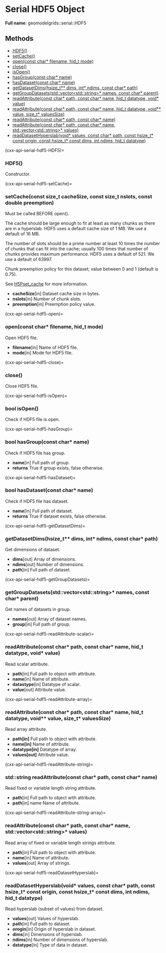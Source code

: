 # Serial HDF5 Object

**Full name**: geomodelgrids::serial::HDF5

## Methods

+ [HDF5()](cxx-api-serial-hdf5-HDF5)
+ [setCache()](cxx-api-serial-hdf5-setCache)
+ [open(const char* filename, hid_t mode)](cxx-api-serial-hdf5-open)
+ [close()](cxx-api-serial-hdf5-close)
+ [isOpen()](cxx-api-serial-hdf5-isOpen)
+ [hasGroup(const char* name)](cxx-api-serial-hdf5-hasGroup)
+ [hasDataset(const char* name)](cxx-api-serial-hdf5-hasDataset)
+ [getDatasetDims(hsize_t** dims, int* ndims, const char* path)](cxx-api-serial-hdf5-getDatasetDims)
+ [getGroupDatasets(std::vector\<std::string\>* names, const char* parent)](cxx-api-serial-hdf5-getGroupDatasets)
+ [readAttribute(const char* path, const char* name, hid_t datatype, void* value)](cxx-api-serial-hdf5-readAttribute-scalar)
+ [readAttribute(const char* path, const char* name, hid_t datatype, void** value, size_t* valuesSize)](cxx-api-serial-hdf5-readAttribute-array)
+ [readAttribute(const char* path, const char* name)](cxx-api-serial-hdf5-readAttribute-string)
+ [readAttribute(const char* path, const char* name, std::vector\<std::string\>* values)](cxx-api-serial-hdf5-readAttribute-string-array)
+ [readDatasetHyperslab(void* values, const char* path, const hsize_t* const origin, const hsize_t* const dims, int ndims, hid_t datatype)](cxx-api-serial-hdf5-readDatasetHyperslab)

(cxx-api-serial-hdf5-HDF5)=
### HDF5()

Constructor.

(cxx-api-serial-hdf5-setCache)=
### setCache(const size_t cacheSize, const size_t nslots, const double preemption)

Must be called BEFORE open().

The cache should be large enough to fit at least as many chunks as there are in a hyperslab. HDF5 uses a default cache size of 1 MB. We use a default of 16 MB.

The number of slots should be a prime number at least 10 times the number of chunks that can fit into the cache; usually 100 times that number of chunks provides maximum performance. HDF5 uses a default of 521. We use a default of 63997.

Chunk preemption policy for this dataset; value between 0 and 1 (default is 0.75).

See [H5Pset_cache](https://portal.hdfgroup.org/display/HDF5/H5P_SET_CACHE) for more information.

* **cacheSize**[in] Dataset cache size in bytes.
* **nslots**[in] Number of chunk slots.
* **preemption**[in] Preemption policy value.

(cxx-api-serial-hdf5-open)=
### open(const char* filename, hid_t mode)

Open HDF5 file.

* **filename**[in] Name of HDF5 file.
* **mode**[in] Mode for HDF5 file.

(cxx-api-serial-hdf5-close)=
### close()

Close HDF5 file.

(cxx-api-serial-hdf5-isOpen)=
### bool isOpen()

Check if HDF5 file is open.

(cxx-api-serial-hdf5-hasGroup)=
### bool hasGroup(const char* name)

Check if HDF5 file has group.

* **name**[in] Full path of group.
* **returns** True if group exists, false otherwise.

(cxx-api-serial-hdf5-hasDataset)=
### bool hasDataset(const char* name)

Check if HDF5 file has dataset.

* **name**[in] Full path of dataset.
* **returns** True if dataset exists, false otherwise.

(cxx-api-serial-hdf5-getDatasetDims)=
### getDatasetDims(hsize_t** dims, int* ndims, const char* path)

Get dimensions of dataset.

* **dims**[out] Array of dimensions.
* **ndims**[out] Number of dimensions.
* **path**[in] Full path of dataset.

(cxx-api-serial-hdf5-getGroupDatasets)=
### getGroupDatasets(std::vector\<std::string\>* names, const char* parent)

Get names of datasets in group.

* **names**[out] Array of dataset names.
* **group**[in] Full path of group.

(cxx-api-serial-hdf5-readAttribute-scalar)=
### readAttribute(const char* path, const char* name, hid_t datatype, void* value)

Read scalar attribute.

* **path**[in] Full path to object with attribute.
* **name**[in] Name of attribute.
* **datastype**[in] Datatype of scalar.
* **value**[out] Attribute value.

(cxx-api-serial-hdf5-readAttribute-array)=
### readAttribute(const char* path, const char* name, hid_t datatype, void** value, size_t* valuesSize)

Read array attribute.

* **path[in]** Full path to object with attribute.
* **name[in]** Name of attribute.
* **datatype[in]** Datatype of array.
* **values[out]** Attribute value.

(cxx-api-serial-hdf5-readAttribute-string)=
### std::string readAttribute(const char* path, const char* name)

Read fixed or variable length string attribute.

* **path**[in] Full path to object with attribute.
* **path**[in] name Name of attribute.

(cxx-api-serial-hdf5-readAttribute-string-array)=
### readAttribute(const char* path, const char* name, std::vector\<std::string\>* values)

Read array of fixed or variable length strings attribute.

* **path**[in] Full path to object with attribute.
* **name**[in] Name of attribute.
* **values**[out] Array of strings.

(cxx-api-serial-hdf5-readDatasetHyperslab)=
### readDatasetHyperslab(void* values, const char* path, const hsize_t* const origin, const hsize_t* const dims, int ndims, hid_t datatype)

Read hyperslab (subset of values) from dataset.

* **values**[out] Values of hyperslab.
* **path**[in] Full path to dataset.
* **orogin**[in] Origin of hyperslab in dataset.
* **dims**[in] Dimensions of hyperslab.
* **ndims**[in] Number of dimensions of hyperslab.
* **datatype**[in] Type of data in dataset.
